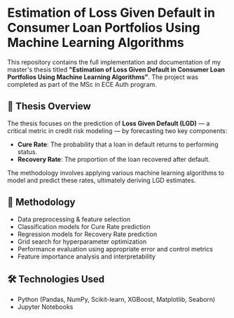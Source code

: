 # Estimation of Loss Given Default in Consumer Loan Portfolios Using Machine Learning Algorithms

This repository contains the full implementation and documentation of my master's thesis titled **"Estimation of Loss Given Default in Consumer Loan Portfolios Using Machine Learning Algorithms"**.
The project was completed as part of the MSc in ECE Auth program.

## 📄 Thesis Overview

The thesis focuses on the prediction of **Loss Given Default (LGD)** — a critical metric in credit risk modeling — by forecasting two key components:

- **Cure Rate**: The probability that a loan in default returns to performing status.
- **Recovery Rate**: The proportion of the loan recovered after default.

The methodology involves applying various machine learning algorithms to model and predict these rates, ultimately deriving LGD estimates.

## 🧠 Methodology

- Data preprocessing & feature selection
- Classification models for Cure Rate prediction
- Regression models for Recovery Rate prediction
- Grid search for hyperparameter optimization
- Performance evaluation using appropriate error and control metrics
- Feature importance analysis and interpretability

## 🛠️ Technologies Used

- Python (Pandas, NumPy, Scikit-learn, XGBoost, Matplotlib, Seaborn)
- Jupyter Notebooks

